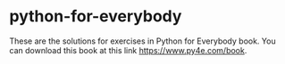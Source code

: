 # python-for-everybody
These are the solutions for exercises in Python for Everybody book. You can download this book at this link https://www.py4e.com/book.
